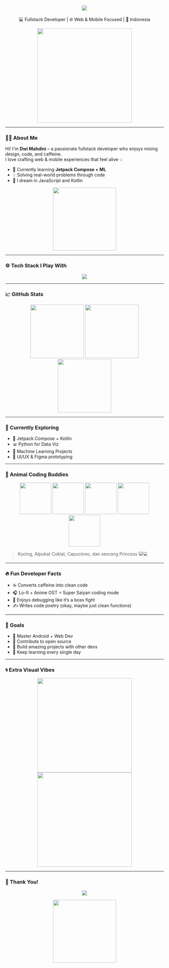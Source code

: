 <h1 align="center">
  <img src="https://readme-typing-svg.herokuapp.com/?lines=Hi,+I'm+Dwi+Mahdini;Fullstack+Developer+from+Indonesia;Coding+is+my+second+language!&center=true&size=25">
</h1>

<p align="center">💻 Fullstack Developer | 🌐 Web & Mobile Focused | 🏡 Indonesia</p>

<p align="center">
  <img src="https://media.giphy.com/media/qgQUggAC3Pfv687qPC/giphy.gif" width="300"/>
</p>

---

### 👩‍💻 About Me

Hi! I'm **Dwi Mahdini** – a passionate fullstack developer who enjoys mixing design, code, and caffeine.  
I love crafting web & mobile experiences that feel alive 💡

- 🌱 Currently learning **Jetpack Compose + ML**
- 💡 Solving real-world problems through code
- 🤖 I dream in JavaScript and Kotlin

<p align="center">
  <img src="https://media.giphy.com/media/13HgwGsXF0aiGY/giphy.gif" width="200"/>
</p>

---

### ⚙️ Tech Stack I Play With

<p align="center">
  <img src="https://skillicons.dev/icons?i=html,css,js,react,nextjs,tailwind,nodejs,express,postgres,firebase,androidstudio,kotlin,python,fastapi,java" />
</p>

---

### 📈 GitHub Stats

<p align="center">
  <img src="https://github-readme-stats.vercel.app/api?username=dwimahdini&show_icons=true&theme=tokyonight&hide_border=false&include_all_commits=true&count_private=true" height="170"/>
  <img src="https://github-readme-streak-stats.herokuapp.com/?user=dwimahdini&theme=tokyonight&hide_border=false" height="170"/>
  <img src="https://github-readme-stats.vercel.app/api/top-langs/?username=dwimahdini&layout=compact&theme=tokyonight&hide_border=false" height="170"/>
</p>

---

### 🚀 Currently Exploring

- 📱 Jetpack Compose + Kotlin
- 📊 Python for Data Viz
- 🧠 Machine Learning Projects
- 🎨 UI/UX & Figma prototyping

---

### 🐾 Animal Coding Buddies

<p align="center">
  <img src="https://media.giphy.com/media/JIX9t2j0ZTN9S/giphy.gif" width="100"/>
  <img src="https://media.giphy.com/media/3oriO0OEd9QIDdllqo/giphy.gif" width="100"/>
  <img src="https://media.giphy.com/media/5xaOcLTbQaxjVjJp6Ba/giphy.gif" width="100"/>
  <img src="https://media.giphy.com/media/ICOgUNjpvO0PC/giphy.gif" width="100"/>
  <img src="https://media.giphy.com/media/l0MYGBzP5bq8hB1Qs/giphy.gif" width="100"/>
</p>

> Kucing, Alpukat Coklat, Capucinno, dan seorang Princess 😺💻

---

### 🔥 Fun Developer Facts

- ☕ Converts caffeine into clean code
- 🎧 Lo-fi + Anime OST = Super Saiyan coding mode
- 🐞 Enjoys debugging like it’s a boss fight
- ✍️ Writes code poetry (okay, maybe just clean functions)

---

### 🧭 Goals

- 🚀 Master Android + Web Dev
- 💼 Contribute to open source
- 🤝 Build amazing projects with other devs
- 🌱 Keep learning every single day

---

### 🌀 Extra Visual Vibes

<p align="center">
  <img src="https://media.giphy.com/media/v1.Y2lkPTc5MGI3NjExOGJlYTFuZGRzcmtwY3YyOGx6OGJ0azVvd2M4am9wdzZhOTVtNmppZSZlcD12MV9naWZzX3NlYXJjaCZjdD1n/3o7bu3XilJ5BOiSGic/giphy.gif" width="300"/>
  <img src="https://media.giphy.com/media/f3iwJFOVOwuy7K6FFw/giphy.gif" width="300"/>
</p>

---

### 💬 Thank You!

<p align="center">
  <img src="https://readme-typing-svg.herokuapp.com?font=Fira+Code&size=22&pause=1000&center=true&vCenter=true&width=435&lines=Thanks+for+visiting+my+GitHub!;Check+out+my+repos+below+and+say+hi!">
</p>

<p align="center">
  <img src="https://media.giphy.com/media/l3vR9O2vV6n0kTt1W/giphy.gif" width="200"/>
</p>
